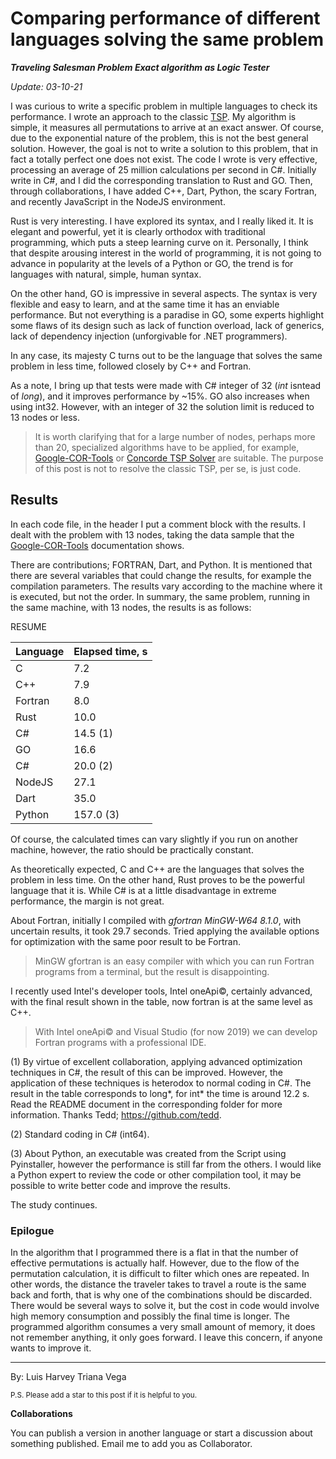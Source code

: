 # Comparing performance of different languages solving the same problem

***Traveling Salesman Problem Exact algorithm as Logic Tester***

*Update: 03-10-21*

I was curious to write a specific problem in multiple languages to check its performance. I wrote an approach to the classic [TSP](https://en.wikipedia.org/wiki/Travelling_salesman_problem). My algorithm is simple, it measures all permutations to arrive at an exact answer. Of course, due to the exponential nature of the problem, this is not the best general solution. However, the goal is not to write a solution to this problem, that in fact a totally perfect one does not exist. The code I wrote is very effective, processing an average of 25 million calculations per second in C#. Initially write in C#, and I did the corresponding translation to Rust and GO. Then, through collaborations, I have added C++, Dart, Python, the scary Fortran, and recently JavaScript in the NodeJS environment.

Rust is very interesting. I have explored its syntax, and I really liked it. It is elegant and powerful, yet it is clearly orthodox with traditional programming, which puts a steep learning curve on it. Personally, I think that despite arousing interest in the world of programming, it is not going to advance in popularity at the levels of a Python or GO, the trend is for languages with natural, simple, human syntax.

On the other hand, GO is impressive in several aspects. The syntax is very flexible and easy to learn, and at the same time it has an enviable performance. But not everything is a paradise in GO, some experts highlight some flaws of its design such as lack of function overload, lack of generics, lack of dependency injection (unforgivable for .NET programmers).

In any case, its majesty C turns out to be the language that solves the same problem in less time, followed closely by C++ and Fortran. 

As a note, I bring up that tests were made with C# integer of 32 (*int* isntead of *long*), and it improves performance by ~15%. GO also increases when using int32. However, with an integer of 32 the solution limit is reduced to 13 nodes or less. 

> It is worth clarifying that for a large number of nodes, perhaps more than 20, specialized algorithms have to be applied, for example, [Google-COR-Tools](https://developers.google.com/optimization/routing/tsp) or [Concorde TSP Solver](https://www.math.uwaterloo.ca/tsp/concorde.html) are suitable. The purpose of this post is not to resolve the classic TSP, per se, is just code.

## Results

In each code file, in the header I put a comment block with the results. I dealt with the problem with 13 nodes, taking the data sample that the [Google-COR-Tools](https://developers.google.com/optimization/routing/tsp) documentation shows.

There are contributions; FORTRAN, Dart, and Python. It is mentioned that there are several variables that could change the results, for example the compilation parameters. The results vary according to the machine where it is executed, but not the order. In summary, the same problem, running in the same machine, with 13 nodes, the results is as follows:

RESUME                         

| Language     | Elapsed time, s |
| ------------ | --------------- |
| C            | 7.2             |
| C++          | 7.9             |
| Fortran      | 8.0             |
| Rust         | 10.0            |
| C#           | 14.5 (1)        |
| GO           | 16.6            |
| C#           | 20.0 (2)        |
| NodeJS       | 27.1            |
| Dart         | 35.0            |
| Python       | 157.0 (3)       |

Of course, the calculated times can vary slightly if you run on another machine, however, the ratio should be practically constant.

As theoretically expected, C and C++ are the languages that solves the problem in less time. On the other hand, Rust proves to be the powerful language that it is. While C# is at a little disadvantage in extreme performance, the margin is not great.  

About Fortran, initially I compiled with *gfortran MinGW-W64 8.1.0*, with uncertain results, it took 29.7 seconds. Tried applying the available options for optimization with the same poor result to be Fortran.

> MinGW gfortran is an easy compiler with which you can run Fortran programs from a terminal, but the result is disappointing.

I recently used Intel's developer tools, Intel oneApi©, certainly advanced, with the final result shown in the table, now fortran is at the same level as C++.

> With Intel oneApi© and Visual Studio (for now 2019) we can develop Fortran programs with a professional IDE.

(1) By virtue of excellent collaboration, applying advanced optimization techniques in C#, the result of this can be improved. However, the application of these techniques is heterodox to normal coding in C#. The result in the table corresponds to long*, for int* the time is around 12.2 s. Read the README document in the corresponding folder for more information. Thanks Tedd; https://github.com/tedd.

(2) Standard coding in C# (int64). 

(3) About Python, an executable was created from the Script using Pyinstaller, however the performance is still far from the others. I would like a Python expert to review the code or other compilation tool, it may be possible to write better code and improve the results.

The study continues.

### Epilogue

In the algorithm that I programmed there is a flat in that the number of effective permutations is actually half. However, due to the flow of the permutation calculation, it is difficult to filter which ones are repeated. In other words, the distance the traveler takes to travel a route is the same back and forth, that is why one of the combinations should be discarded. There would be several ways to solve it, but the cost in code would involve high memory consumption and possibly the final time is longer. The programmed algorithm consumes a very small amount of memory, it does not remember anything, it only goes forward. I leave this concern, if anyone wants to improve it.

---

By: Luis Harvey Triana Vega

<small>P.S. Please add a star to this post if it is helpful to you.</small>

**Collaborations**

You can publish a version in another language or start a discussion about something published. Email me to add you as Collaborator. 
